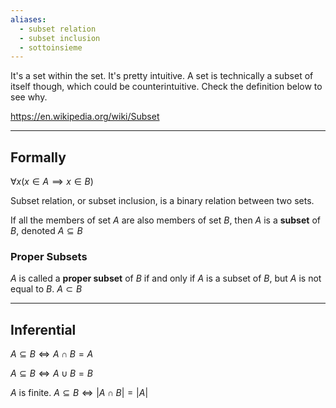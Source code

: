 ```yaml
---
aliases:
  - subset relation
  - subset inclusion
  - sottoinsieme
---
```

It's a set within the set. It's pretty intuitive.
A set is technically a subset of itself though, which could be counterintuitive. Check the definition below to see why.

https://en.wikipedia.org/wiki/Subset

---

## Formally


${ \forall x (x \in A \implies x \in B) }$

Subset relation, or subset inclusion, is a binary relation between two sets.

If all the members of set ${ A }$ are also members of set ${ B }$, then ${ A }$ is a **subset** of ${ B }$,
denoted ${ A \subseteq B }$

### Proper Subsets

${ A }$ is called a **proper subset** of ${ B }$ if and only if ${ A }$ is a subset of ${ B }$, but ${ A }$ is not equal to ${ B }$.
${ A \subset B }$

---

## Inferential

${ A \subseteq B \Longleftrightarrow A \cap B = A }$

${ A \subseteq B \Longleftrightarrow A \cup B = B }$

${ A }$ is finite.
${ A \subseteq B \Longleftrightarrow |A \cap B | = |A|}$
